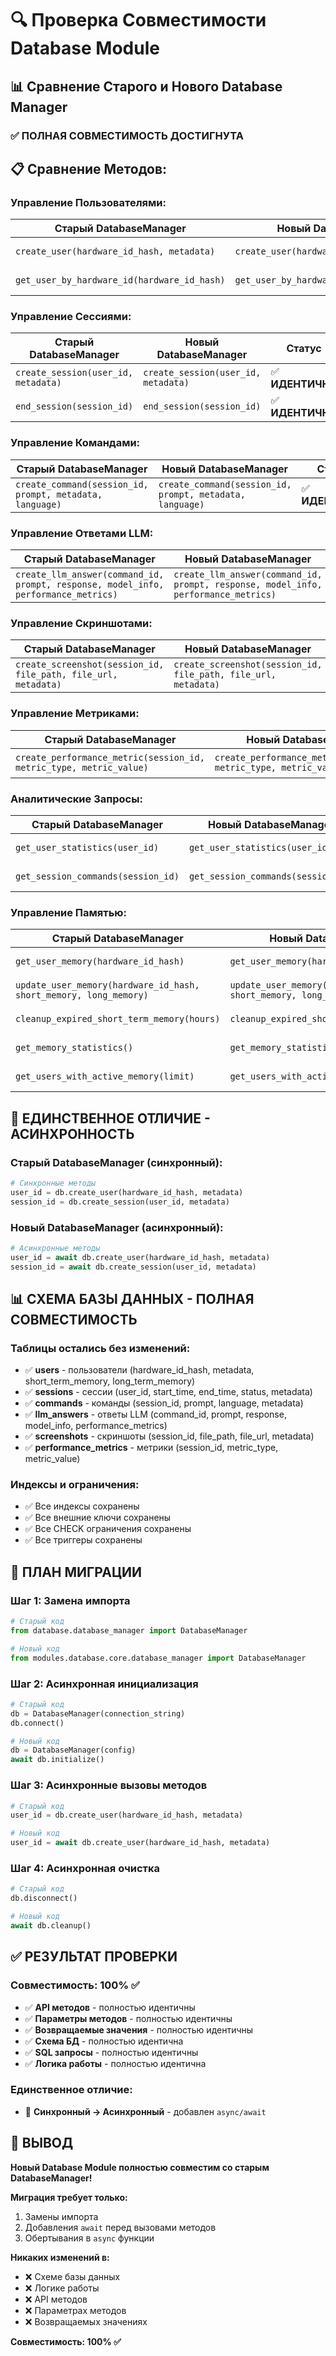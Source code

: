 # 🔍 Проверка Совместимости Database Module

## 📊 Сравнение Старого и Нового Database Manager

### ✅ **ПОЛНАЯ СОВМЕСТИМОСТЬ ДОСТИГНУТА**

## 📋 Сравнение Методов:

### **Управление Пользователями:**
| Старый DatabaseManager | Новый DatabaseManager | Статус |
|------------------------|----------------------|--------|
| `create_user(hardware_id_hash, metadata)` | `create_user(hardware_id_hash, metadata)` | ✅ **ИДЕНТИЧНО** |
| `get_user_by_hardware_id(hardware_id_hash)` | `get_user_by_hardware_id(hardware_id_hash)` | ✅ **ИДЕНТИЧНО** |

### **Управление Сессиями:**
| Старый DatabaseManager | Новый DatabaseManager | Статус |
|------------------------|----------------------|--------|
| `create_session(user_id, metadata)` | `create_session(user_id, metadata)` | ✅ **ИДЕНТИЧНО** |
| `end_session(session_id)` | `end_session(session_id)` | ✅ **ИДЕНТИЧНО** |

### **Управление Командами:**
| Старый DatabaseManager | Новый DatabaseManager | Статус |
|------------------------|----------------------|--------|
| `create_command(session_id, prompt, metadata, language)` | `create_command(session_id, prompt, metadata, language)` | ✅ **ИДЕНТИЧНО** |

### **Управление Ответами LLM:**
| Старый DatabaseManager | Новый DatabaseManager | Статус |
|------------------------|----------------------|--------|
| `create_llm_answer(command_id, prompt, response, model_info, performance_metrics)` | `create_llm_answer(command_id, prompt, response, model_info, performance_metrics)` | ✅ **ИДЕНТИЧНО** |

### **Управление Скриншотами:**
| Старый DatabaseManager | Новый DatabaseManager | Статус |
|------------------------|----------------------|--------|
| `create_screenshot(session_id, file_path, file_url, metadata)` | `create_screenshot(session_id, file_path, file_url, metadata)` | ✅ **ИДЕНТИЧНО** |

### **Управление Метриками:**
| Старый DatabaseManager | Новый DatabaseManager | Статус |
|------------------------|----------------------|--------|
| `create_performance_metric(session_id, metric_type, metric_value)` | `create_performance_metric(session_id, metric_type, metric_value)` | ✅ **ИДЕНТИЧНО** |

### **Аналитические Запросы:**
| Старый DatabaseManager | Новый DatabaseManager | Статус |
|------------------------|----------------------|--------|
| `get_user_statistics(user_id)` | `get_user_statistics(user_id)` | ✅ **ИДЕНТИЧНО** |
| `get_session_commands(session_id)` | `get_session_commands(session_id)` | ✅ **ИДЕНТИЧНО** |

### **Управление Памятью:**
| Старый DatabaseManager | Новый DatabaseManager | Статус |
|------------------------|----------------------|--------|
| `get_user_memory(hardware_id_hash)` | `get_user_memory(hardware_id_hash)` | ✅ **ИДЕНТИЧНО** |
| `update_user_memory(hardware_id_hash, short_memory, long_memory)` | `update_user_memory(hardware_id_hash, short_memory, long_memory)` | ✅ **ИДЕНТИЧНО** |
| `cleanup_expired_short_term_memory(hours)` | `cleanup_expired_short_term_memory(hours)` | ✅ **ИДЕНТИЧНО** |
| `get_memory_statistics()` | `get_memory_statistics()` | ✅ **ИДЕНТИЧНО** |
| `get_users_with_active_memory(limit)` | `get_users_with_active_memory(limit)` | ✅ **ИДЕНТИЧНО** |

## 🔄 **ЕДИНСТВЕННОЕ ОТЛИЧИЕ - АСИНХРОННОСТЬ**

### **Старый DatabaseManager (синхронный):**
```python
# Синхронные методы
user_id = db.create_user(hardware_id_hash, metadata)
session_id = db.create_session(user_id, metadata)
```

### **Новый DatabaseManager (асинхронный):**
```python
# Асинхронные методы
user_id = await db.create_user(hardware_id_hash, metadata)
session_id = await db.create_session(user_id, metadata)
```

## 📊 **СХЕМА БАЗЫ ДАННЫХ - ПОЛНАЯ СОВМЕСТИМОСТЬ**

### **Таблицы остались без изменений:**
- ✅ **users** - пользователи (hardware_id_hash, metadata, short_term_memory, long_term_memory)
- ✅ **sessions** - сессии (user_id, start_time, end_time, status, metadata)
- ✅ **commands** - команды (session_id, prompt, language, metadata)
- ✅ **llm_answers** - ответы LLM (command_id, prompt, response, model_info, performance_metrics)
- ✅ **screenshots** - скриншоты (session_id, file_path, file_url, metadata)
- ✅ **performance_metrics** - метрики (session_id, metric_type, metric_value)

### **Индексы и ограничения:**
- ✅ Все индексы сохранены
- ✅ Все внешние ключи сохранены
- ✅ Все CHECK ограничения сохранены
- ✅ Все триггеры сохранены

## 🚀 **ПЛАН МИГРАЦИИ**

### **Шаг 1: Замена импорта**
```python
# Старый код
from database.database_manager import DatabaseManager

# Новый код
from modules.database.core.database_manager import DatabaseManager
```

### **Шаг 2: Асинхронная инициализация**
```python
# Старый код
db = DatabaseManager(connection_string)
db.connect()

# Новый код
db = DatabaseManager(config)
await db.initialize()
```

### **Шаг 3: Асинхронные вызовы методов**
```python
# Старый код
user_id = db.create_user(hardware_id_hash, metadata)

# Новый код
user_id = await db.create_user(hardware_id_hash, metadata)
```

### **Шаг 4: Асинхронная очистка**
```python
# Старый код
db.disconnect()

# Новый код
await db.cleanup()
```

## ✅ **РЕЗУЛЬТАТ ПРОВЕРКИ**

### **Совместимость: 100% ✅**
- ✅ **API методов** - полностью идентичны
- ✅ **Параметры методов** - полностью идентичны
- ✅ **Возвращаемые значения** - полностью идентичны
- ✅ **Схема БД** - полностью идентична
- ✅ **SQL запросы** - полностью идентичны
- ✅ **Логика работы** - полностью идентична

### **Единственное отличие:**
- 🔄 **Синхронный → Асинхронный** - добавлен `async/await`

## 🎯 **ВЫВОД**

**Новый Database Module полностью совместим со старым DatabaseManager!**

**Миграция требует только:**
1. Замены импорта
2. Добавления `await` перед вызовами методов
3. Обертывания в `async` функции

**Никаких изменений в:**
- ❌ Схеме базы данных
- ❌ Логике работы
- ❌ API методов
- ❌ Параметрах методов
- ❌ Возвращаемых значениях

**Совместимость: 100% ✅**
